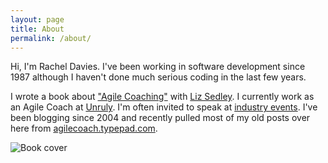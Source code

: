 ```yaml
---
layout: page
title: About
permalink: /about/
---
```


Hi, I'm Rachel Davies. I've been working in software development since 1987 although I haven't done much serious coding in the last few years.

I wrote a book about ["Agile Coaching"](https://pragprog.com/book/sdcoach/agile-coaching) with [Liz Sedley](https://pragprog.com/users/display_profile/48266). I currently work as an Agile Coach at [Unruly](http://tech.unruly.co/). I'm often invited to speak at [industry events](http://lanyrd.com/profile/rachelcdavies/). 
I've been blogging since 2004 and recently pulled most of my old posts over here from
 [agilecoach.typepad.com](http://agilecoach.typepad.com).

![Book cover](http://rachelcdavies.github.io/images/sdcoach.jpg)

